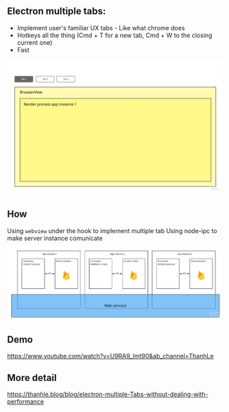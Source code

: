 ## Electron multiple tabs:

- Implement user's familiar UX tabs - Like what chrome does
- Hotkeys all the thing (Cmd + T for a new tab, Cmd + W to the closing current one)
- Fast

![Overview](img/img2.png)

## How

Using `webview` under the hook to implement multiple tab
Using node-ipc to make server instance comunicate

![Architecture](img/img1.png)

## Demo

https://www.youtube.com/watch?v=U9RA9_Imt90&ab_channel=ThanhLe

## More detail

https://thanhle.blog/blog/electron-multiple-Tabs-without-dealing-with-performance
